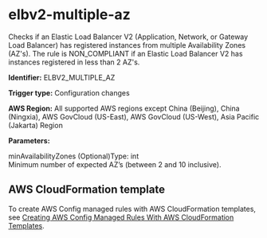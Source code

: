 # elbv2\-multiple\-az<a name="elbv2-multiple-az"></a>

Checks if an Elastic Load Balancer V2 \(Application, Network, or Gateway Load Balancer\) has registered instances from multiple Availability Zones \(AZ's\)\. The rule is NON\_COMPLIANT if an Elastic Load Balancer V2 has instances registered in less than 2 AZ's\. 

**Identifier:** ELBV2\_MULTIPLE\_AZ

**Trigger type:** Configuration changes

**AWS Region:** All supported AWS regions except China \(Beijing\), China \(Ningxia\), AWS GovCloud \(US\-East\), AWS GovCloud \(US\-West\), Asia Pacific \(Jakarta\) Region

**Parameters:**

minAvailabilityZones \(Optional\)Type: int  
Minimum number of expected AZ’s \(between 2 and 10 inclusive\)\.

## AWS CloudFormation template<a name="w79aac11c32c17b9d285c15"></a>

To create AWS Config managed rules with AWS CloudFormation templates, see [Creating AWS Config Managed Rules With AWS CloudFormation Templates](aws-config-managed-rules-cloudformation-templates.md)\.